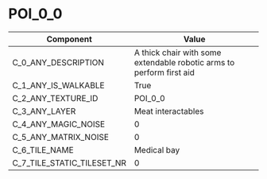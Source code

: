 

# POI_0_0



| Component | Value | 
|  --  |  --  | 
| C_0_ANY_DESCRIPTION | A thick chair with some extendable robotic arms to perform first aid | 
| C_1_ANY_IS_WALKABLE | True | 
| C_2_ANY_TEXTURE_ID | POI_0_0 | 
| C_3_ANY_LAYER | Meat interactables | 
| C_4_ANY_MAGIC_NOISE | 0 | 
| C_5_ANY_MATRIX_NOISE | 0 | 
| C_6_TILE_NAME | Medical bay | 
| C_7_TILE_STATIC_TILESET_NR | 0 | 

